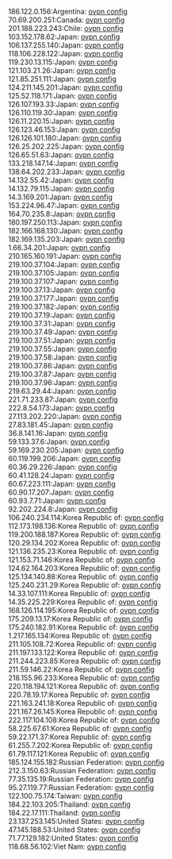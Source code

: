 186.122.0.156:Argentina: [ovpn config](vpn/186_122_0_156.ovpn)  
70.69.200.251:Canada: [ovpn config](vpn/70_69_200_251.ovpn)  
201.188.223.243:Chile: [ovpn config](vpn/201_188_223_243.ovpn)  
103.152.178.62:Japan: [ovpn config](vpn/103_152_178_62.ovpn)  
106.137.255.140:Japan: [ovpn config](vpn/106_137_255_140.ovpn)  
118.106.228.122:Japan: [ovpn config](vpn/118_106_228_122.ovpn)  
119.230.13.115:Japan: [ovpn config](vpn/119_230_13_115.ovpn)  
121.103.21.26:Japan: [ovpn config](vpn/121_103_21_26.ovpn)  
121.85.251.111:Japan: [ovpn config](vpn/121_85_251_111.ovpn)  
124.211.145.201:Japan: [ovpn config](vpn/124_211_145_201.ovpn)  
125.52.118.171:Japan: [ovpn config](vpn/125_52_118_171.ovpn)  
126.107.193.33:Japan: [ovpn config](vpn/126_107_193_33.ovpn)  
126.110.119.30:Japan: [ovpn config](vpn/126_110_119_30.ovpn)  
126.11.220.15:Japan: [ovpn config](vpn/126_11_220_15.ovpn)  
126.123.46.153:Japan: [ovpn config](vpn/126_123_46_153.ovpn)  
126.126.101.180:Japan: [ovpn config](vpn/126_126_101_180.ovpn)  
126.25.202.225:Japan: [ovpn config](vpn/126_25_202_225.ovpn)  
126.65.51.63:Japan: [ovpn config](vpn/126_65_51_63.ovpn)  
133.218.147.14:Japan: [ovpn config](vpn/133_218_147_14.ovpn)  
138.64.202.233:Japan: [ovpn config](vpn/138_64_202_233.ovpn)  
14.132.55.42:Japan: [ovpn config](vpn/14_132_55_42.ovpn)  
14.132.79.115:Japan: [ovpn config](vpn/14_132_79_115.ovpn)  
14.3.169.201:Japan: [ovpn config](vpn/14_3_169_201.ovpn)  
153.224.96.47:Japan: [ovpn config](vpn/153_224_96_47.ovpn)  
164.70.235.8:Japan: [ovpn config](vpn/164_70_235_8.ovpn)  
180.197.250.113:Japan: [ovpn config](vpn/180_197_250_113.ovpn)  
182.166.168.130:Japan: [ovpn config](vpn/182_166_168_130.ovpn)  
182.169.135.203:Japan: [ovpn config](vpn/182_169_135_203.ovpn)  
1.66.34.201:Japan: [ovpn config](vpn/1_66_34_201.ovpn)  
210.165.160.191:Japan: [ovpn config](vpn/210_165_160_191.ovpn)  
219.100.37.104:Japan: [ovpn config](vpn/219_100_37_104.ovpn)  
219.100.37.105:Japan: [ovpn config](vpn/219_100_37_105.ovpn)  
219.100.37.107:Japan: [ovpn config](vpn/219_100_37_107.ovpn)  
219.100.37.13:Japan: [ovpn config](vpn/219_100_37_13.ovpn)  
219.100.37.177:Japan: [ovpn config](vpn/219_100_37_177.ovpn)  
219.100.37.182:Japan: [ovpn config](vpn/219_100_37_182.ovpn)  
219.100.37.19:Japan: [ovpn config](vpn/219_100_37_19.ovpn)  
219.100.37.31:Japan: [ovpn config](vpn/219_100_37_31.ovpn)  
219.100.37.49:Japan: [ovpn config](vpn/219_100_37_49.ovpn)  
219.100.37.51:Japan: [ovpn config](vpn/219_100_37_51.ovpn)  
219.100.37.55:Japan: [ovpn config](vpn/219_100_37_55.ovpn)  
219.100.37.58:Japan: [ovpn config](vpn/219_100_37_58.ovpn)  
219.100.37.86:Japan: [ovpn config](vpn/219_100_37_86.ovpn)  
219.100.37.87:Japan: [ovpn config](vpn/219_100_37_87.ovpn)  
219.100.37.96:Japan: [ovpn config](vpn/219_100_37_96.ovpn)  
219.63.29.44:Japan: [ovpn config](vpn/219_63_29_44.ovpn)  
221.71.233.87:Japan: [ovpn config](vpn/221_71_233_87.ovpn)  
222.8.54.173:Japan: [ovpn config](vpn/222_8_54_173.ovpn)  
27.113.202.220:Japan: [ovpn config](vpn/27_113_202_220.ovpn)  
27.83.181.45:Japan: [ovpn config](vpn/27_83_181_45.ovpn)  
36.8.141.16:Japan: [ovpn config](vpn/36_8_141_16.ovpn)  
59.133.37.6:Japan: [ovpn config](vpn/59_133_37_6.ovpn)  
59.169.230.205:Japan: [ovpn config](vpn/59_169_230_205.ovpn)  
60.119.199.206:Japan: [ovpn config](vpn/60_119_199_206.ovpn)  
60.36.29.226:Japan: [ovpn config](vpn/60_36_29_226.ovpn)  
60.41.128.24:Japan: [ovpn config](vpn/60_41_128_24.ovpn)  
60.67.223.111:Japan: [ovpn config](vpn/60_67_223_111.ovpn)  
60.90.17.207:Japan: [ovpn config](vpn/60_90_17_207.ovpn)  
60.93.7.71:Japan: [ovpn config](vpn/60_93_7_71.ovpn)  
92.202.224.8:Japan: [ovpn config](vpn/92_202_224_8.ovpn)  
106.240.234.114:Korea Republic of: [ovpn config](vpn/106_240_234_114.ovpn)  
112.173.198.136:Korea Republic of: [ovpn config](vpn/112_173_198_136.ovpn)  
119.200.188.187:Korea Republic of: [ovpn config](vpn/119_200_188_187.ovpn)  
120.29.134.202:Korea Republic of: [ovpn config](vpn/120_29_134_202.ovpn)  
121.136.235.23:Korea Republic of: [ovpn config](vpn/121_136_235_23.ovpn)  
121.153.71.146:Korea Republic of: [ovpn config](vpn/121_153_71_146.ovpn)  
124.62.164.203:Korea Republic of: [ovpn config](vpn/124_62_164_203.ovpn)  
125.134.140.88:Korea Republic of: [ovpn config](vpn/125_134_140_88.ovpn)  
125.240.231.29:Korea Republic of: [ovpn config](vpn/125_240_231_29.ovpn)  
14.33.107.111:Korea Republic of: [ovpn config](vpn/14_33_107_111.ovpn)  
14.35.225.229:Korea Republic of: [ovpn config](vpn/14_35_225_229.ovpn)  
168.126.114.195:Korea Republic of: [ovpn config](vpn/168_126_114_195.ovpn)  
175.209.13.17:Korea Republic of: [ovpn config](vpn/175_209_13_17.ovpn)  
175.240.182.91:Korea Republic of: [ovpn config](vpn/175_240_182_91.ovpn)  
1.217.165.134:Korea Republic of: [ovpn config](vpn/1_217_165_134.ovpn)  
211.105.108.72:Korea Republic of: [ovpn config](vpn/211_105_108_72.ovpn)  
211.197.133.122:Korea Republic of: [ovpn config](vpn/211_197_133_122.ovpn)  
211.244.223.85:Korea Republic of: [ovpn config](vpn/211_244_223_85.ovpn)  
211.59.146.22:Korea Republic of: [ovpn config](vpn/211_59_146_22.ovpn)  
218.155.96.233:Korea Republic of: [ovpn config](vpn/218_155_96_233.ovpn)  
220.118.194.121:Korea Republic of: [ovpn config](vpn/220_118_194_121.ovpn)  
220.78.19.17:Korea Republic of: [ovpn config](vpn/220_78_19_17.ovpn)  
221.163.241.18:Korea Republic of: [ovpn config](vpn/221_163_241_18.ovpn)  
221.167.26.145:Korea Republic of: [ovpn config](vpn/221_167_26_145.ovpn)  
222.117.104.108:Korea Republic of: [ovpn config](vpn/222_117_104_108.ovpn)  
58.225.67.61:Korea Republic of: [ovpn config](vpn/58_225_67_61.ovpn)  
59.22.171.37:Korea Republic of: [ovpn config](vpn/59_22_171_37.ovpn)  
61.255.7.202:Korea Republic of: [ovpn config](vpn/61_255_7_202.ovpn)  
61.79.117.121:Korea Republic of: [ovpn config](vpn/61_79_117_121.ovpn)  
185.124.155.182:Russian Federation: [ovpn config](vpn/185_124_155_182.ovpn)  
212.3.150.63:Russian Federation: [ovpn config](vpn/212_3_150_63.ovpn)  
77.35.135.19:Russian Federation: [ovpn config](vpn/77_35_135_19.ovpn)  
95.27.119.77:Russian Federation: [ovpn config](vpn/95_27_119_77.ovpn)  
122.100.75.174:Taiwan: [ovpn config](vpn/122_100_75_174.ovpn)  
184.22.103.205:Thailand: [ovpn config](vpn/184_22_103_205.ovpn)  
184.22.17.111:Thailand: [ovpn config](vpn/184_22_17_111.ovpn)  
23.137.253.145:United States: [ovpn config](vpn/23_137_253_145.ovpn)  
47.145.188.53:United States: [ovpn config](vpn/47_145_188_53.ovpn)  
71.77.129.182:United States: [ovpn config](vpn/71_77_129_182.ovpn)  
118.68.56.102:Viet Nam: [ovpn config](vpn/118_68_56_102.ovpn)  
